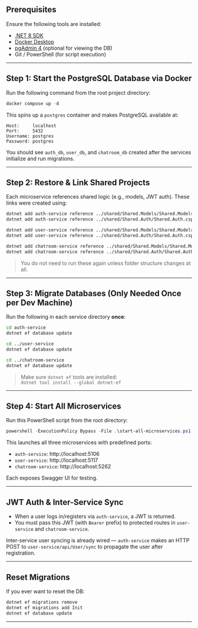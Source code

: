 ## Prerequisites

Ensure the following tools are installed:

- [.NET 8 SDK](https://dotnet.microsoft.com/download)
- [Docker Desktop](https://www.docker.com/products/docker-desktop)
- [pgAdmin 4](https://www.pgadmin.org/download/) (optional for viewing the DB)
- Git / PowerShell (for script execution)

---

## Step 1: Start the PostgreSQL Database via Docker

Run the following command from the root project directory:

```powershell
docker compose up -d
```

This spins up a `postgres` container and makes PostgreSQL available at:

```
Host:     localhost
Port:     5432
Username: postgres
Password: postgres
```

You should see `auth_db`, `user_db`, and `chatroom_db` created after the services initialize and run migrations.

---

## Step 2: Restore & Link Shared Projects

Each microservice references shared logic (e.g., models, JWT auth). These links were created using:

```bash
dotnet add auth-service reference ../shared/Shared.Models/Shared.Models.csproj
dotnet add auth-service reference ../shared/Shared.Auth/Shared.Auth.csproj

dotnet add user-service reference ../shared/Shared.Models/Shared.Models.csproj
dotnet add user-service reference ../shared/Shared.Auth/Shared.Auth.csproj

dotnet add chatroom-service reference ../shared/Shared.Models/Shared.Models.csproj
dotnet add chatroom-service reference ../shared/Shared.Auth/Shared.Auth.csproj
```

> You do not need to run these again unless folder structure changes at all.

---

## Step 3: Migrate Databases (Only Needed Once per Dev Machine)

Run the following in each service directory **once**:

```bash
cd auth-service
dotnet ef database update

cd ../user-service
dotnet ef database update

cd ../chatroom-service
dotnet ef database update
```

> Make sure `dotnet ef` tools are installed:  
> `dotnet tool install --global dotnet-ef`

---

## Step 4: Start All Microservices

Run this PowerShell script from the root directory:

```powershell
powershell -ExecutionPolicy Bypass -File .\start-all-microservices.ps1
```

This launches all three microservices with predefined ports:

- `auth-service`: http://localhost:5106  
- `user-service`: http://localhost:5117  
- `chatroom-service`: http://localhost:5262

Each exposes Swagger UI for testing.

---

## JWT Auth & Inter-Service Sync

- When a user logs in/registers via `auth-service`, a JWT is returned.
- You must pass this JWT (with `Bearer` prefix) to protected routes in `user-service` and `chatroom-service`.

Inter-service user syncing is already wired — `auth-service` makes an HTTP POST to `user-service/api/User/sync` to propagate the user after registration.

---

## Reset Migrations

If you ever want to reset the DB:

```bash
dotnet ef migrations remove
dotnet ef migrations add Init
dotnet ef database update
```


---

